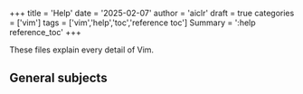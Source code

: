 +++
title = 'Help'
date = '2025-02-07'
author = 'aiclr'
draft = true
categories = ['vim']
tags = ['vim','help','toc','reference toc']
Summary = ':help reference_toc'
+++

These files explain every detail of Vim.

## General subjects

